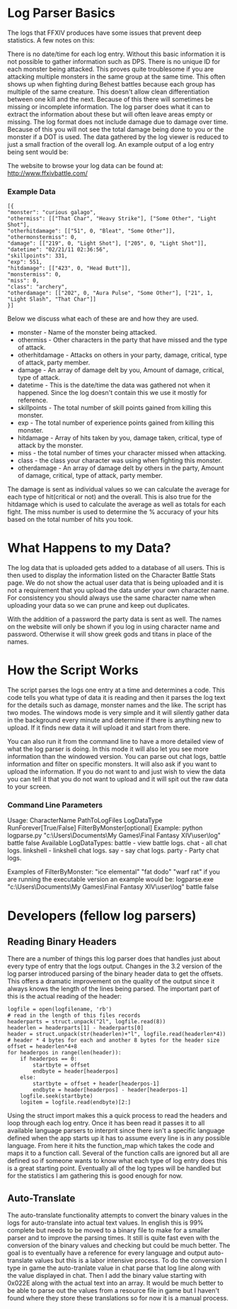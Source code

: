 # Log Parser Basics #

The logs that FFXIV produces have some issues that prevent deep statistics. A few notes on this:

There is no date/time for each log entry. Without this basic information it is not possible to gather information such as DPS.
There is no unique ID for each monster being attacked. This proves quite troublesome if you are attacking multiple monsters in the same group at the same time. This often shows up when fighting during Behest battles because each group has multiple of the same creature. This doesn't allow clean differentiation between one kill and the next. Because of this there will sometimes be missing or incomplete information. The log parser does what it can to extract the information about these but will often leave areas empty or missing.
The log format does not include damage due to damage over time. Because of this you will not see the total damage being done to you or the monster if a DOT is used.
The data gathered by the log viewer is reduced to just a small fraction of the overall log. An example output of a log entry being sent would be:

The website to browse your log data can be found at: http://www.ffxivbattle.com/

### Example Data ###

    [{
    "monster": "curious galago",
    "othermiss": [["That Char", "Heavy Strike"], ["Some Other", "Light Shot"], 
    "otherhitdamage": [["51", 0, "Bleat", "Some Other"]], 
    "othermonstermiss": 0, 
    "damage": [["219", 0, "Light Shot"], ["205", 0, "Light Shot"]], 
    "datetime": "02/21/11 02:36:56", 
    "skillpoints": 331, 
    "exp": 551, 
    "hitdamage": [["423", 0, "Head Butt"]], 
    "monstermiss": 0, 
    "miss": 0, 
    "class": "archery", 
    "otherdamage": [["202", 0, "Aura Pulse", "Some Other"], ["21", 1, "Light Slash", "That Char"]]
    }]

Below we discuss what each of these are and how they are used.

* monster - Name of the monster being attacked.
* othermiss - Other characters in the party that have missed and the type of attack.
* otherhitdamage - Attacks on others in your party, damage, critical, type of attack, party member.
* damage - An array of damage delt by you, Amount of damage, critical, type of attack.
* datetime - This is the date/time the data was gathered not when it happened. Since the log doesn't contain this we use it mostly for reference.
* skillpoints - The total number of skill points gained from killing this monster.
* exp - The total number of experience points gained from killing this monster.
* hitdamage - Array of hits taken by you, damage taken, critical, type of attack by the monster.
* miss - the total number of times your character missed when attacking.
* class - the class your character was using when fighting this monster.
* otherdamage - An array of damage delt by others in the party, Amount of damage, critical, type of attack, party member.

The damage is sent as individual values so we can calculate the average for each type of hit(critical or not) 
and the overall. This is also true for the hitdamage which is used to calculate the average as well as totals 
for each fight. The miss number is used to determine the % accuracy of your hits based on the total number of 
hits you took.

# What Happens to my Data? #

The log data that is uploaded gets added to a database of all users. This is then used to display the 
information listed on the Character Battle Stats page. We do not show the actual user data that is 
being uploaded and it is not a requirement that you upload the data under your own character name. 
For consistency you should always use the same character name when uploading your data so we can prune 
and keep out duplicates.

With the addition of a password the party data is sent as well.  The names on the website will only be shown if
you log in using character name and password. Otherwise it will show greek gods and titans in place of the names.

# How the Script Works #

The script parses the logs one entry at a time and determines a code. This code tells you what type of data 
it is reading and then it parses the log text for the details such as damage, monster names and the like. 
The script has two modes. The windows mode is very simple and it will silently gather data in the background 
every minute and determine if there is anything new to upload. If it finds new data it will upload it and 
start from there.

You can also run it from the command line to have a more detailed view of what the log parser is doing. In 
this mode it will also let you see more information than the windowed version. You can parse out chat logs, 
battle information and filter on specific monsters. It will also ask if you want to upload the information. 
If you do not want to and just wish to view the data you can tell it that you do not want to upload and it 
will spit out the raw data to your screen.

### Command Line Parameters ###

Usage:
CharacterName PathToLogFiles LogDataType RunForever[True/False] FilterByMonster[optional]
Example: 
python logparse.py "c:\Users\\Documents\My Games\Final Fantasy XIV\user\\log\" battle false
Available LogDataTypes:
battle - view battle logs.
chat - all chat logs.
linkshell - linkshell chat logs.
say - say chat logs.
party - Party chat logs.

Examples of FilterByMonster: "ice elemental" "fat dodo" "warf rat"
if you are running the executable version an example would be:
logparse.exe "c:\Users\\Documents\My Games\Final Fantasy XIV\user\\log\" battle false

# Developers (fellow log parsers) #

## Reading Binary Headers ##

There are a number of things this log parser does that handles just about every type of entry that the logs
output. Changes in the 3.2 version of the log parser introduced parsing of the binary header data to get the 
offsets. This offers a dramatic improvement on the quality of the output since it always knows the length of
the lines being parsed.  The important part of this is the actual reading of the header:

    logfile = open(logfilename, 'rb')
    # read in the length of this files records
    headerparts = struct.unpack("2l", logfile.read(8))
    headerlen = headerparts[1] - headerparts[0]
    header = struct.unpack(str(headerlen)+"l", logfile.read(headerlen*4))
    # header * 4 bytes for each and another 8 bytes for the header size
    offset = headerlen*4+8
    for headerpos in range(len(header)):
        if headerpos == 0:
            startbyte = offset
            endbyte = header[headerpos]
        else:
            startbyte = offset + header[headerpos-1]
            endbyte = header[headerpos] - header[headerpos-1]
        logfile.seek(startbyte)
        logitem = logfile.read(endbyte)[2:]

Using the struct import makes this a quick process to read the headers and loop through each log entry.  Once
it has been read it passes it to all available language parsers to interprit since there isn't a specific language
defined when the app starts up it has to assume every line is in any possible language.  From here it hits the
function_map which takes the code and maps it to a function call. Several of the function calls are ignored but all
are defined so if someone wants to know what each type of log entry does this is a great starting point. Eventually
all of the log types will be handled but for the statistics I am gathering this is good enough for now.

## Auto-Translate ##

The auto-translate functionality attempts to convert the binary values in the logs for auto-translate into actual 
text values.  In english this is 99% complete but needs to be moved to a binary file to make for a smaller parser
and to improve the parsing times.  It still is quite fast even with the conversion of the binary values and checking
but could be much better. The goal is to eventually have a reference for every language and output auto-translate 
values but this is a labor intensive process.  To do the conversion I type in game the auto-tranlate value in chat
parse that log line along with the value displayed in chat.  Then I add the binary value starting with 0x022E along
with the actual text into an array.  It would be much better to be able to parse out the values from a resource
file in game but I haven't found where they store these translations so for now it is a manual process.
